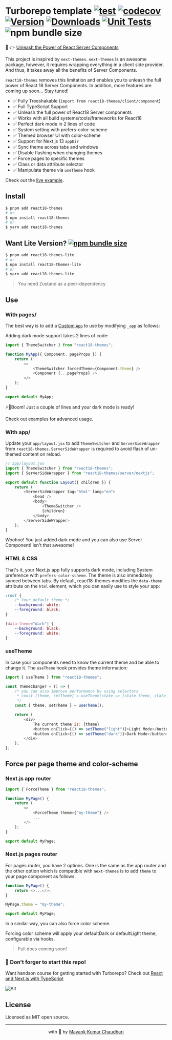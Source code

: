 # Turborepo template [![test](https://github.com/mayank1513/react18-themes/actions/workflows/test.yml/badge.svg)](https://github.com/mayank1513/react18-themes/actions/workflows/test.yml) [![codecov](https://codecov.io/gh/mayank1513/react18-themes/graph/badge.svg?token=8LX1NLNVRV)](https://codecov.io/gh/mayank1513/react18-themes) [![Version](https://img.shields.io/npm/v/react18-themes.svg?colorB=green)](https://www.npmjs.com/package/react18-themes) [![Downloads](https://img.jsdelivr.com/img.shields.io/npm/dt/react18-themes.svg)](https://www.npmjs.com/package/react18-themes) [![Unit Tests](https://github.com/mayank1513/react18-themes/actions/workflows/test.yml/badge.svg)](https://github.com/mayank1513/react18-themes/actions/workflows/test.yml) ![npm bundle size](https://img.shields.io/bundlephobia/minzip/react18-themes)

🤟 👉 [Unleash the Power of React Server Components](https://medium.com/javascript-in-plain-english/unleash-the-power-of-react-server-components-eb3fe7201231)

This project is inspired by `next-themes`. `next-themes` is an awesome package, however, it requires wrapping everything in a client side provider. And thus, it takes away all the benefits of Server Components.

`react18-themes` removes this limitation and enables you to unleash the full power of React 18 Server Components. In addition, more features are coming up soon... Stay tuned!

- ✅ Fully Treeshakable (`import from react18-themes/client/component`)
- ✅ Full TypeScript Support
- ✅ Unleash the full power of React18 Server components
- ✅ Works with all build systems/tools/frameworks for React18
- ✅ Perfect dark mode in 2 lines of code
- ✅ System setting with prefers-color-scheme
- ✅ Themed browser UI with color-scheme
- ✅ Support for Next.js 13 `appDir`
- ✅ Sync theme across tabs and windows
- ✅ Disable flashing when changing themes
- ✅ Force pages to specific themes
- ✅ Class or data attribute selector
- ✅ Manipulate theme via `useTheme` hook

Check out the [live example](https://react18-themes.vercel.app/).

## Install

```bash
$ pnpm add react18-themes
# or
$ npm install react18-themes
# or
$ yarn add react18-themes
```

## Want Lite Version? [![npm bundle size](https://img.shields.io/bundlephobia/minzip/react18-themes-lite)](https://www.npmjs.com/package/react18-themes-lite)

```bash
$ pnpm add react18-themes-lite
# or
$ npm install react18-themes-lite
# or
$ yarn add react18-themes-lite
```

> You need Zustand as a peer-dependency

## Use

### With pages/

The best way is to add a [Custom `App`](https://nextjs.org/docs/advanced-features/custom-app) to use by modifying `_app` as follows:

Adding dark mode support takes 2 lines of code:

```js
import { ThemeSwitcher } from "react18-themes";

function MyApp({ Component, pageProps }) {
	return (
		<>
			<ThemeSwitcher forcedTheme={Component.theme} />
			<Component {...pageProps} />
		</>
	);
}

export default MyApp;
```

⚡🎉Boom! Just a couple of lines and your dark mode is ready!

Check out examples for advanced usage.

### With app/

Update your `app/layout.jsx` to add `ThemeSwitcher` and `ServerSideWrapper` from `react18-themes`. `ServerSideWrapper` is required to avoid flash of un-themed content on reload.

```js
// app/layout.jsx
import { ThemeSwitcher } from "react18-themes";
import { ServerSideWrapper } from "react18-themes/server/nextjs";

export default function Layout({ children }) {
	return (
		<ServerSideWrapper tag="html" lang="en">
			<head />
			<body>
				<ThemeSwitcher />
				{children}
			</body>
		</ServerSideWrapper>
	);
}
```

Woohoo! You just added dark mode and you can also use Server Component! Isn't that awesome!

### HTML & CSS

That's it, your Next.js app fully supports dark mode, including System preference with `prefers-color-scheme`. The theme is also immediately synced between tabs. By default, react18-themes modifies the `data-theme` attribute on the `html` element, which you can easily use to style your app:

```css
:root {
	/* Your default theme */
	--background: white;
	--foreground: black;
}

[data-theme="dark"] {
	--background: black;
	--foreground: white;
}
```

### useTheme

In case your components need to know the current theme and be able to change it. The `useTheme` hook provides theme information:

```js
import { useTheme } from "react18-themes";

const ThemeChanger = () => {
	/* you can also improve performance by using selectors
	 * const [theme, setTheme] = useTheme(state => [state.theme, state.setTheme]);
	 */
	const { theme, setTheme } = useTheme();

	return (
		<div>
			The current theme is: {theme}
			<button onClick={() => setTheme("light")}>Light Mode</button>
			<button onClick={() => setTheme("dark")}>Dark Mode</button>
		</div>
	);
};
```

## Force per page theme and color-scheme

### Next.js app router

```javascript
import { ForceTheme } from "react18-themes";

function MyPage() {
	return (
		<>
			<ForceTheme theme={"my-theme"} />
			...
		</>
	);
}

export default MyPage;
```

### Next.js pages router

For pages router, you have 2 options. One is the same as the app router and the other option which is compatible with `next-themes` is to add `theme` to your page component as follows.

```javascript
function MyPage() {
	return <>...</>;
}

MyPage.theme = "my-theme";

export default MyPage;
```

In a similar way, you can also force color scheme.

Forcing color scheme will apply your defaultDark or defaultLight theme, configurable via hooks.

> Full docs coming soon!

### 🤩 Don't forger to start this repo!

Want handson course for getting started with Turborepo? Check out [React and Next.js with TypeScript](https://www.udemy.com/course/react-and-next-js-with-typescript/?referralCode=7202184A1E57C3DCA8B2)

![Alt](https://repobeats.axiom.co/api/embed/212c15d25de3d653995014d1e5d27df1b7e20d13.svg "Repobeats analytics image")

## License

Licensed as MIT open source.

<hr />

<p align="center" style="text-align:center">with 💖 by <a href="https://mayank-chaudhari.vercel.app" target="_blank">Mayank Kumar Chaudhari</a></p>
